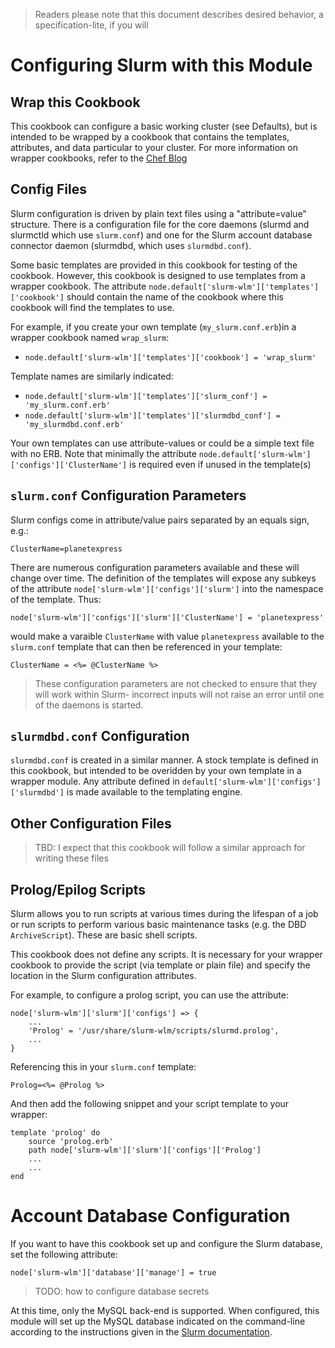 > Readers please note that this document describes desired behavior, a
> specification-lite, if you will

# Configuring Slurm with this Module

## Wrap this Cookbook

This cookbook can configure a basic working cluster (see Defaults), but is
intended to be wrapped by a cookbook that contains the templates, attributes,
and data particular to your cluster.  For more information on wrapper
cookbooks, refer to the [Chef Blog](https://www.chef.io/blog/2013/12/03/doing-wrapper-cookbooks-right/)

## Config Files

Slurm configuration is driven by plain text files using a "attribute=value"
structure.  There is a configuration file for the core daemons (slurmd and
slurmctld which use `slurm.conf`) and one for the Slurm account database
connector daemon (slurmdbd, which uses `slurmdbd.conf`). 

Some basic templates are provided in this cookbook for testing of the cookbook. However, this cookbook is designed to use templates from a wrapper cookbook.  The attribute `node.default['slurm-wlm']['templates']['cookbook']` should contain the name of the cookbook where this cookbook will find the templates to use.

For example, if you create your own template (`my_slurm.conf.erb`)in
a wrapper cookbook named `wrap_slurm`:

- `node.default['slurm-wlm']['templates']['cookbook'] = 'wrap_slurm'`

Template names are similarly indicated:

- `node.default['slurm-wlm']['templates']['slurm_conf'] = 'my_slurm.conf.erb'`
- `node.default['slurm-wlm']['templates']['slurmdbd_conf'] = 'my_slurmdbd.conf.erb'`

Your own templates can use attribute-values or could be a simple text file with no ERB.  Note that minimally the attribute `node.default['slurm-wlm']['configs']['ClusterName']` is required even if unused in the template(s)

## `slurm.conf` Configuration Parameters

Slurm configs come in attribute/value pairs separated by an equals sign, e.g.:

    ClusterName=planetexpress

There are numerous configuration parameters available and these will change over time.  The definition of the templates will expose any subkeys of the attribute `node['slurm-wlm']['configs']['slurm']` into the namespace of the template.  Thus:

`node['slurm-wlm']['configs']['slurm']['ClusterName'] = 'planetexpress'`

would make a varaible `ClusterName` with value `planetexpress` available to the `slurm.conf` template that can then be referenced in your template:

`ClusterName = <%= @ClusterName %>`
    
> These configuration parameters are not checked to ensure that they will work within Slurm- incorrect inputs will not raise an error until one of the daemons is started.

## `slurmdbd.conf` Configuration

`slurmdbd.conf` is created in a similar manner.  A stock template is defined in this cookbook, but intended to be overidden by your own template in a wrapper module.  Any attribute defined in `default['slurm-wlm']['configs']['slurmdbd']` is made available to the templating engine.

## Other Configuration Files

> TBD: I expect that this cookbook will follow a similar approach for writing these files

## Prolog/Epilog Scripts

Slurm allows you to run scripts at various times during the lifespan of a job
or run scripts to perform various basic maintenance tasks (e.g. the DBD
`ArchiveScript`).  These are basic shell scripts.

This cookbook does not define any scripts.  It is necessary for your wrapper
cookbook to provide the script (via template or plain file) and specify the
location in the Slurm configuration attributes.

For example, to configure a prolog script, you can use the attribute:

    node['slurm-wlm']['slurm']['configs'] => {
        ...
        'Prolog' = '/usr/share/slurm-wlm/scripts/slurmd.prolog',
        ...
    }

Referencing this in your `slurm.conf` template:

    Prolog=<%= @Prolog %>

And then add the following snippet and your script template to your wrapper:

    template 'prolog' do
        source 'prolog.erb'
        path node['slurm-wlm']['slurm']['configs']['Prolog']
        ...
        ...
    end

# Account Database Configuration

If you want to have this cookbook set up and configure the Slurm database, set
the following attribute:

    node['slurm-wlm']['database']['manage'] = true

> TODO: how to configure database secrets

At this time, only the MySQL back-end is supported.  When configured, this
module will set up the MySQL database indicated on the command-line according
to the instructions given in the [Slurm
documentation](http://slurm.schedmd.com/accounting.html).




